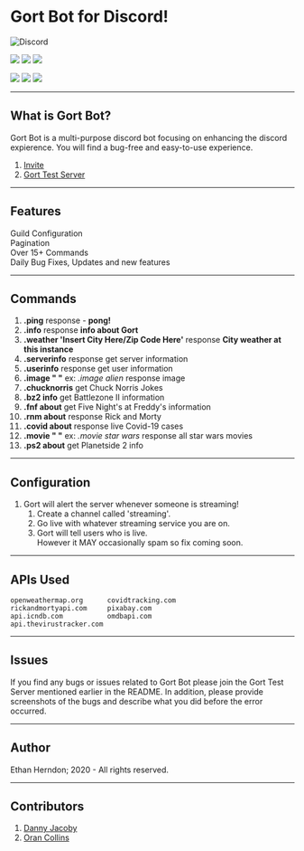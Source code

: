 # Gort Bot for Discord!    

![Discord](https://img.shields.io/discord/731313281893138453.svg?label=&logo=discord&logoColor=ffffff&color=7389D8&labelColor=6A7EC2)


![](https://img.shields.io/github/last-commit/HerndonE/Gort-Bot?style=plastic) 
![](https://img.shields.io/github/languages/top/HerndonE/Gort-Bot) 
![](https://img.shields.io/github/repo-size/HerndonE/Gort-Bot)

![](https://img.shields.io/github/forks/HerndonE/Gort-Bot?style=social) ![](https://img.shields.io/github/stars/HerndonE/Gort-Bot?style=social) ![](https://img.shields.io/github/watchers/HerndonE/Gort-Bot?style=social)

----
## What is Gort Bot?
Gort Bot is a multi-purpose discord bot focusing on enhancing the discord expierence. You will find a bug-free and easy-to-use experience.     

1. [Invite](https://discord.com/oauth2/authorize?client_id=723709096175468636&scope=bot)   
2. [Gort Test Server](https://discord.gg/w3Mc4fm)

----
## Features
Guild Configuration   
Pagination    
Over 15+ Commands  
Daily Bug Fixes, Updates and new features


---
## Commands
    
1. **.ping** response - **pong!**
2. **.info**  response **info about Gort**
3. **.weather 'Insert City Here/Zip Code Here'** response **City weather at this instance**
4. **.serverinfo** response get server information
5. **.userinfo** response get user information
6. **.image " "** ex: _.image alien_ response image
7. **.chucknorris** get Chuck Norris Jokes
8. **.bz2 info** get Battlezone II information
9. **.fnf about** get Five Night's at Freddy's information
10. **.rnm about** response Rick and Morty
11. **.covid about** response live Covid-19 cases
12. **.movie " "** ex: _.movie star wars_ response all star wars movies    
13. **.ps2 about** get Planetside 2 info    

---
## Configuration    

1. Gort will alert the server whenever someone is streaming!    
	1. Create a channel called 'streaming'.    
	2. Go live with whatever streaming service you are on.     
	3. Gort will tell users who is live.     
		However it MAY occasionally spam so fix coming soon.    


----
## APIs Used    
```
openweathermap.org      covidtracking.com
rickandmortyapi.com     pixabay.com            
api.icndb.com           omdbapi.com     
api.thevirustracker.com 
```    
   

----
## Issues
If you find any bugs or issues related to Gort Bot please join the Gort Test Server mentioned earlier in the README. In addition, please provide screenshots of the bugs and describe what you did before the error occurred.

---
## Author
Ethan Herndon; 2020 - All rights reserved.

---
## Contributors
1. [Danny Jacoby](https://github.com/DannyJacoby)
2. [Oran Collins](https://github.com/wisehackermonkey)
